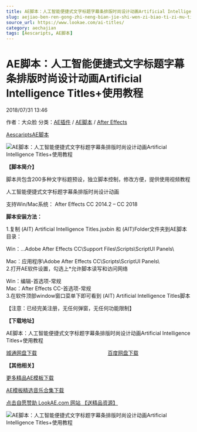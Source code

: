 ```yaml
---
title: AE脚本：人工智能便捷式文字标题字幕条排版时尚设计动画Artificial Intelligence Titles+使用教程
slug: aejiao-ben-ren-gong-zhi-neng-bian-jie-shi-wen-zi-biao-ti-zi-mu-tiao-pai-ban-shi-shang-she-ji-dong-hua-artificial-intelligence-titles-shi-yong-jiao-cheng
source_url: https://www.lookae.com/ai-titles/
category: aechajian
tags: [Aescaripts, AE脚本]
---
```

# AE脚本：人工智能便捷式文字标题字幕条排版时尚设计动画Artificial Intelligence Titles+使用教程

2018/07/31 13:46

作者：大众脸
分类：[AE插件](https://www.lookae.com/after-effects/aechajian/) / [AE脚本](https://www.lookae.com/after-effects/aescripts/) / [After Effects](https://www.lookae.com/after-effects/)

[Aescaripts](https://www.lookae.com/tag/aescaripts/)[AE脚本](https://www.lookae.com/tag/ae%e8%84%9a%e6%9c%ac/)

![AE脚本：人工智能便捷式文字标题字幕条排版时尚设计动画Artificial Intelligence Titles+使用教程](https://www.lookae.com/wp-content/uploads/2018/07/AI.T.jpg "AE脚本：人工智能便捷式文字标题字幕条排版时尚设计动画Artificial Intelligence Titles+使用教程-LookAE.com")

**【脚本简介】**

脚本共包含200多种文字标题预设，独立脚本控制，修改方便，提供使用视频教程

人工智能便捷式文字标题字幕条排版时尚设计动画

支持Win/Mac系统： After Effects CC 2014.2 – CC 2018

**脚本安装方法：**

1.复制 (AIT) Artificial Intelligence Titles.jsxbin 和 (AIT)Folder文件夹到AE脚本目录：

Win：…Adobe After Effects CC\Support Files\Scripts\ScriptUI Panels\

Mac：应用程序\Adobe After Effects CC\Scripts\ScriptUI Panels\  
2.打开AE软件设置，勾选上\*允许脚本读写和访问网络

Win：编辑-首选项-常规  
Mac：After Effects CC-首选项-常规  
3.在软件顶部window窗口菜单下即可看到 (AIT) Artificial Intelligence Titles脚本

【注意：已经完美注册，无任何弹窗，无任何功能限制】

**【下载地址】**

AE脚本：人工智能便捷式文字标题字幕条排版时尚设计动画Artificial Intelligence Titles+使用教程

[城通网盘下载](https://lookae.ctfile.com/fs/680462-301168668)                                                 [百度网盘下载](https://pan.baidu.com/s/1zmygNb_xRFxznVFoZ1dNIw)

**【其他相关】**

[更多精品AE模板下载](https://www.lookae.com/after-effects/other-after-effects/)

[AE模板精选音乐合集下载](https://item.taobao.com/item.htm?spm=a1z10.1.w4004-2793089344.4.MUvxbV&id=37289930486)

[点击自愿赞助 LookAE.com 网站 【送精品资源】](https://www.lookae.com/sponsor/)

![AE脚本：人工智能便捷式文字标题字幕条排版时尚设计动画Artificial Intelligence Titles+使用教程](https://wx2.sinaimg.cn/mw1024/a1916e89gy1ftszz4hybfj20he1cs7wh.jpg "AE脚本：人工智能便捷式文字标题字幕条排版时尚设计动画Artificial Intelligence Titles+使用教程-LookAE.com")
